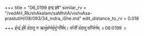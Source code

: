+++
title = "06_0199 इन्द्र इषे"
similar_rv = "/vedAH_Rk/shAkalam/saMhitA/vishvAsa-prastutiH/08/093/34_indra_iShe.md"
edit_distance_to_rv = 0.018

+++
इ꣡न्द्र꣢ इ꣣षे꣡ द꣢दातु न ऋभु꣣क्ष꣡ण꣢मृ꣣भु꣢ꣳर꣣यि꣢म्। वा꣣जी꣡ द꣢दातु वा꣣जि꣡न꣢म् ॥ 06:0199 ॥

<div class="js_include " url="/vedAH_Rk/shAkalam/saMhitA/vishvAsa-prastutiH/08/093/34_indra_iShe.md"  newLevelForH1="2" title="विश्वास-शाकल-प्रस्तुतिः"  > </div>
